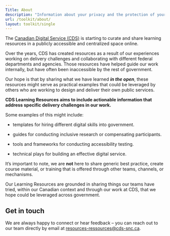 ```yaml
---
Title: About
description: "Information about your privacy and the protection of your personal information."
url: /toolkit/about/
layout: toolkit/single
---
```


The [Canadian Digital Service (CDS)](https://digital.canada.ca/) is starting to curate and share learning resources in a publicly accessible and centralized space online.

Over the years, CDS has created resources as a result of our experiences working on delivery challenges and collaborating with different federal departments and agencies. Those resources have helped guide our work internally, but have often been inaccessible by the rest of government.

Our hope is that by sharing what we have learned _**in the open**_, these resources might serve as practical examples that could be leveraged by others who are working to design and deliver their own public services.

**CDS Learning Resources aims to include actionable information that address specific delivery challenges in our work.**

Some examples of this might include:

- templates for hiring different digital skills into government.
    
- guides for conducting inclusive research or compensating participants.
    
- tools and frameworks for conducting accessibility testing.
    
- technical plays for building an effective digital service.
    

It’s important to note, we are **not** here to share generic best practice, create course material, or training that is offered through other teams, channels, or mechanisms.

Our Learning Resources are grounded in sharing things our teams have tried, within our Canadian context and through our work at CDS, that we hope could be leveraged across government.

## Get in touch

We are always happy to connect or hear feedback – you can reach out to our team directly by email at [resources-ressources@cds-snc.ca](mailto:resources-ressources@cds-snc.ca).
